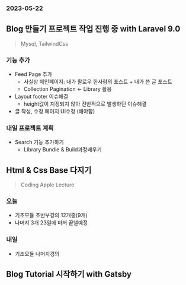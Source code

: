 ### 2023-05-22

## Blog 만들기 프로젝트 작업 진행 중 with Laravel 9.0
> Mysql, TailwindCss

### 기능 추가
- Feed Page 추가
  - 사실상 메인페이지: 내가 팔로우 한사람의 포스트 + 내가 쓴 글 포스트
  - Collection Pagination <- Library 활용
- Layout footer 이슈해결
  - height값이 지정되지 않아 전반적으로 발생하던 이슈해결
- 글 작성, 수정 페이지 UI수정 (해야함)

### 내일 프로젝트 계획
- Search 기능 추가하기
  - Library Bundle & Build과정배우기


## Html & Css Base 다지기
> Coding Apple Lecture

### 오늘
- 기초모듈 초반부강의 12개중(9개)
- 나머지 3개 23일에 마저 끝낼예정

### 내일
- 기초모듈 나머지겅의

## Blog Tutorial 시작하기 with Gatsby
